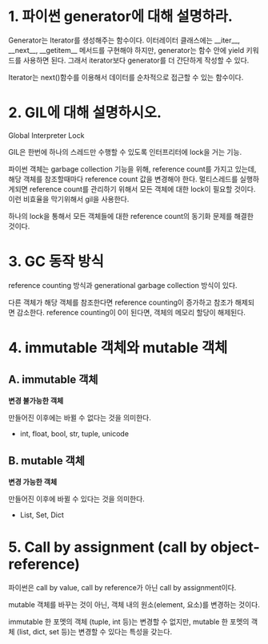 # 1. 파이썬 generator에 대해 설명하라.

Generator는 Iterator를 생성해주는 함수이다. 이터레이터 클래스에는 \_\_iter\_\_, \_\_next\_\_, \_\_getitem\_\_ 메서드를 구현해야 하지만, generator는 함수 안에 yield 키워드를 사용하면 된다. 그래서 iterator보다 generator를 더 간단하게 작성할 수 있다.

Iterator는 next()함수를 이용해서 데이터를 순차적으로 접근할 수 있는 함수이다.

# 2. GIL에 대해 설명하시오.

Global Interpreter Lock

GIL은 한번에 하나의 스레드만 수행할 수 있도록 인터프리터에 lock을 거는 기능.

파이썬 객체는 garbage collection 기능을 위해, reference count를 가지고 있는데, 해당 객체를 참조할때마다 reference count 값을 변경해야 한다. 멀티스레드를 실행하게되면 reference count를 관리하기 위해서 모든 객체에 대한 lock이 필요할 것이다. 이런 비효율을 막기위해서 gil을 사용한다.

하나의 lock을 통해서 모든 객체들에 대한 reference count의 동기화 문제를 해결한 것이다.

# 3. GC 동작 방식

reference counting 방식과 generational garbage collection 방식이 있다.

다른 객체가 해당 객체를 참조한다면 reference counting이 증가하고 참조가 해제되면 감소한다. reference counting이 0이 된다면, 객체의 메모리 할당이 해제된다.

# 4. immutable 객체와 mutable 객체

## A. immutable 객체

**변경 불가능한 객체**

만들어진 이후에는 바뀔 수 없다는 것을 의미한다.

- int, float, bool, str, tuple, unicode

## B. mutable 객체

**변경 가능한 객체**

만들어진 이후에 바뀔 수 있다는 것을 의미한다.

- List, Set, Dict

# 5. Call by assignment (call by object-reference)

파이썬은 call by value, call by reference가 아닌 call by assignment이다.

mutable 객체를 바꾸는 것이 아닌, 객체 내의 원소(element, 요소)를 변경하는 것이다.

immutable 한 포멧의 객체 (tuple, int 등)는 변경할 수 없지만, mutable 한 포멧의 객체 (list, dict, set 등)는 변경할 수 있다는 특성을 갖는다.

